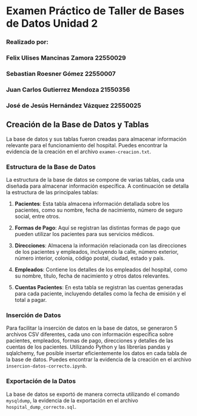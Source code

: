 # Examen Práctico de Taller de Bases de Datos Unidad 2
### Realizado por:
### Felix Ulises Mancinas Zamora 22550029
### Sebastian Roesner Gómez 22550007
### Juan Carlos Gutierrez Mendoza 21550356
### José de Jesús Hernández Vázquez 22550025

## Creación de la Base de Datos y Tablas

La base de datos y sus tablas fueron creadas para almacenar información relevante para el funcionamiento del hospital. Puedes encontrar la evidencia de la creación en el archivo `examen-creacion.txt`.

### Estructura de la Base de Datos

La estructura de la base de datos se compone de varias tablas, cada una diseñada para almacenar información específica. A continuación se detalla la estructura de las principales tablas:

1. **Pacientes**: Esta tabla almacena información detallada sobre los pacientes, como su nombre, fecha de nacimiento, número de seguro social, entre otros.

2. **Formas de Pago**: Aquí se registran las distintas formas de pago que pueden utilizar los pacientes para sus servicios médicos.

3. **Direcciones**: Almacena la información relacionada con las direcciones de los pacientes y empleados, incluyendo la calle, número exterior, número interior, colonia, código postal, ciudad, estado y país.

4. **Empleados**: Contiene los detalles de los empleados del hospital, como su nombre, título, fecha de nacimiento y otros datos relevantes.

5. **Cuentas Pacientes**: En esta tabla se registran las cuentas generadas para cada paciente, incluyendo detalles como la fecha de emisión y el total a pagar.

### Inserción de Datos

Para facilitar la inserción de datos en la base de datos, se generaron 5 archivos CSV diferentes, cada uno con información específica sobre pacientes, empleados, formas de pago, direcciones y detalles de las cuentas de los pacientes. Utilizando Python y las librerías pandas y sqlalchemy, fue posible insertar eficientemente los datos en cada tabla de la base de datos. Puedes encontrar la evidencia de la creación en el archivo `insercion-datos-correcto.ipynb`.

### Exportación de la Datos

La base de datos se exportó de manera correcta utilizando el comando `mysqldump`, la evidencia de la exportación en el archivo `hospital_dump_correcto.sql`.
